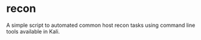 # recon
A simple script to automated common host recon tasks using command line tools available in Kali.
